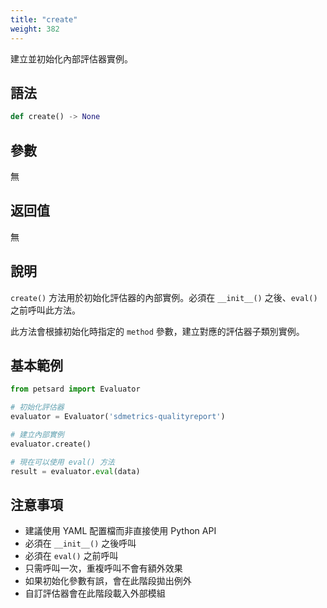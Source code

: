 ```yaml
---
title: "create"
weight: 382
---
```


建立並初始化內部評估器實例。

## 語法

```python
def create() -> None
```

## 參數

無

## 返回值

無

## 說明

`create()` 方法用於初始化評估器的內部實例。必須在 `__init__()` 之後、`eval()` 之前呼叫此方法。

此方法會根據初始化時指定的 `method` 參數，建立對應的評估器子類別實例。

## 基本範例

```python
from petsard import Evaluator

# 初始化評估器
evaluator = Evaluator('sdmetrics-qualityreport')

# 建立內部實例
evaluator.create()

# 現在可以使用 eval() 方法
result = evaluator.eval(data)
```

## 注意事項

- 建議使用 YAML 配置檔而非直接使用 Python API
- 必須在 `__init__()` 之後呼叫
- 必須在 `eval()` 之前呼叫
- 只需呼叫一次，重複呼叫不會有額外效果
- 如果初始化參數有誤，會在此階段拋出例外
- 自訂評估器會在此階段載入外部模組